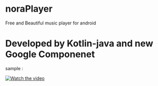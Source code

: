 # noraPlayer
Free and Beautiful music player for android 


# Developed by Kotlin-java and new Google Componenet


sample : 



[![Watch the video]()](http://beta.drive.arcademy.ir/public/cv.mp4)
